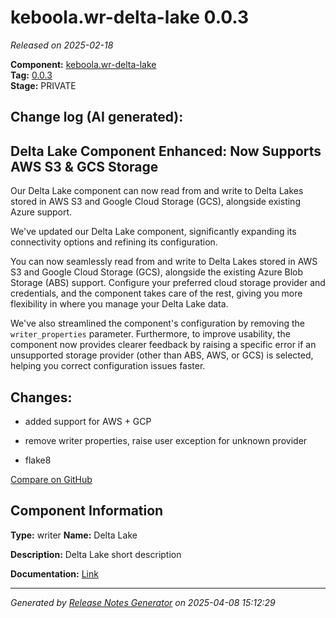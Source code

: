 #  keboola.wr-delta-lake 0.0.3

_Released on 2025-02-18_

**Component:** [keboola.wr-delta-lake](https://github.com/keboola/component-delta-lake)  
**Tag:** [0.0.3](https://github.com/keboola/component-delta-lake/releases/tag/0.0.3)  
**Stage:** PRIVATE


## Change log (AI generated):
## Delta Lake Component Enhanced: Now Supports AWS S3 & GCS Storage
Our Delta Lake component can now read from and write to Delta Lakes stored in AWS S3 and Google Cloud Storage (GCS), alongside existing Azure support.

We've updated our Delta Lake component, significantly expanding its connectivity options and refining its configuration.

You can now seamlessly read from and write to Delta Lakes stored in AWS S3 and Google Cloud Storage (GCS), alongside the existing Azure Blob Storage (ABS) support. Configure your preferred cloud storage provider and credentials, and the component takes care of the rest, giving you more flexibility in where you manage your Delta Lake data.

We've also streamlined the component's configuration by removing the `writer_properties` parameter. Furthermore, to improve usability, the component now provides clearer feedback by raising a specific error if an unsupported storage provider (other than ABS, AWS, or GCS) is selected, helping you correct configuration issues faster.



## Changes:



- added support for AWS + GCP 




- remove writer properties, raise user exception for unknown provider 




- flake8 



[Compare on GitHub](https://github.com/keboola/component-delta-lake/compare/0.0.2...0.0.3)



## Component Information
**Type:** writer
**Name:** Delta Lake

**Description:** Delta Lake short description


**Documentation:** [Link](https://github.com/keboola/component-delta-lake.git/blob/master/README.md)



---
_Generated by [Release Notes Generator](https://github.com/keboola/release-notes-generator)
on 2025-04-08 15:12:29_